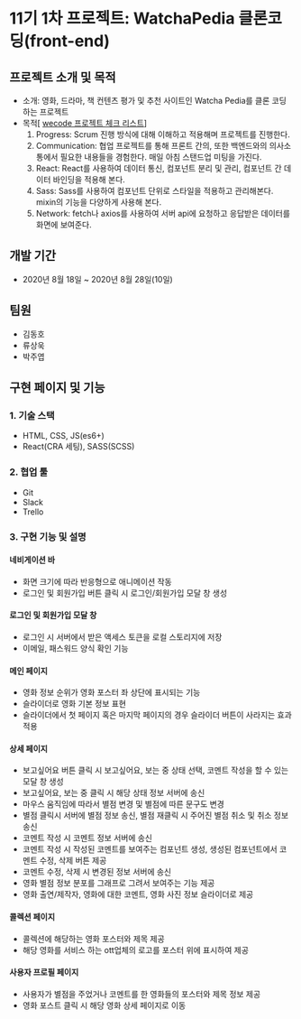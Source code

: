 # 11기 1차 프로젝트: WatchaPedia 클론코딩(front-end)

## 프로젝트 소개 및 목적

- 소개: 영화, 드라마, 책 컨텐츠 평가 및 추천 사이트인 Watcha Pedia를 클론 코딩하는 프로젝트
- 목적[ [wecode 프로젝트 체크 리스트](https://www.notion.so/1-1b8841331cc64f43a859b84a40668a17)]
  1. Progress: Scrum 진행 방식에 대해 이해하고 적용해며 프로젝트를 진행한다.
  2. Communication: 협업 프로젝트를 통해 프론트 간의, 또한 백엔드와의 의사소통에서 필요한 내용들을 경험한다. 매일 아침 스탠드업 미팅을 가진다.
  3. React: React를 사용하여 데이터 통신, 컴포넌트 분리 및 관리, 컴포넌트 간 데이터 바인딩을 적용해 본다.
  4. Sass: Sass를 사용하여 컴포넌트 단위로 스타일을 적용하고 관리해본다. mixin의 기능을 다양하게 사용해 본다.
  5. Network: fetch나 axios를 사용하여 서버 api에 요청하고 응답받은 데이터를 화면에 보여준다.

## 개발 기간

- 2020년 8월 18일 ~ 2020년 8월 28일(10일)

## 팀원

- 김동호
- 류상욱
- 박주엽

## 구현 페이지 및 기능

### 1. 기술 스택

- HTML, CSS, JS(es6+)
- React(CRA 세팅), SASS(SCSS)

### 2. 협업 툴

- Git
- Slack
- Trello

### 3. 구현 기능 및 설명

#### 네비게이션 바

- 화면 크기에 따라 반응형으로 애니메이션 작동
- 로그인 및 회원가입 버튼 클릭 시 로그인/회원가입 모달 창 생성

#### 로그인 및 회원가입 모달 창

- 로그인 시 서버에서 받은 액세스 토큰을 로컬 스토리지에 저장
- 이메일, 패스워드 양식 확인 기능

#### 메인 페이지

- 영화 정보 순위가 영화 포스터 좌 상단에 표시되는 기능
- 슬라이더로 영화 기본 정보 표현
- 슬라이더에서 첫 페이지 혹은 마지막 페이지의 경우 슬라이더 버튼이 사라지는 효과 적용

#### 상세 페이지

- 보고싶어요 버튼 클릭 시 보고싶어요, 보는 중 상태 선택, 코멘트 작성을 할 수 있는 모달 창 생성
- 보고싶어요, 보는 중 클릭 시 해당 상태 정보 서버에 송신
- 마우스 움직임에 따라서 별점 변경 및 별점에 따른 문구도 변경
- 별점 클릭시 서버에 별점 정보 송신, 별점 재클릭 시 주어진 별점 취소 및 취소 정보 송신
- 코멘트 작성 시 코멘트 정보 서버에 송신
- 코멘트 작성 시 작성된 코멘트를 보여주는 컴포넌트 생성, 생성된 컴포넌트에서 코멘트 수정, 삭제 버튼 제공
- 코멘트 수정, 삭제 시 변경된 정보 서버에 송신
- 영화 별점 정보 분포를 그래프로 그려서 보여주는 기능 제공
- 영화 출연/제작자, 영화에 대한 코멘트, 영화 사진 정보 슬라이더로 제공

#### 콜렉션 페이지

- 콜렉션에 해당하는 영화 포스터와 제목 제공
- 해당 영화를 서비스 하는 ott업체의 로고를 포스터 위에 표시하여 제공

#### 사용자 프로필 페이지

- 사용자가 별점을 주었거나 코멘트를 한 영화들의 포스터와 제목 정보 제공
- 영화 포스트 클릭 시 해당 영화 상세 페이지로 이동

